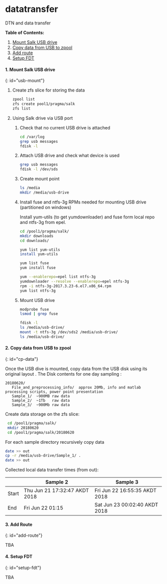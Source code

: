 # datatransfer
DTN and data transfer

**Table of Contents:**
1. [Mount Salk USB drive](#usb-mount)
1. [Copy data from USB to zpool](#cp-data)
1. [Add route](#add-route)
1. [Setup FDT](#setup-fdt) <br>


#### 1. Mount Salk USB drive
{: id="usb-mount"}

1. Create zfs slice for storing the data
   ```bash
   zpool list
   zfs create pool1/pragma/salk
   zfs list
   ```
1. Using Salk drive via USB port

   1. Check that no current USB drive is attached
      ```bash
      cd /var/log
      grep usb messages
      fdisk -l
      ```
   
   1. Attach USB drive and check what device is used
      ```bash
      grep usb messages
      fdisk -l /dev/sds
      ```
   
   1.  Create  mount point
       ```bash
       ls /media
       mkdir /media/usb-drive
       ```
 
    1. Install fuse and ntfs-3g RPMs needed for mounting USB drive (partitioned on windows)

       Install yum-utils (to get yumdownloader) and fuse form local repo and ntfs-3g from epel.
       ```bash
       cd /pool1/pragma/salk/
       mkdir downloads
       cd downloads/

       yum list yum-utils
       install yum-utils
   
       yum list fuse
       yum install fuse
   
       yum --enablerepo=epel list ntfs-3g
       yumdownloader --resolve --enablerepo=epel ntfs-3g
       rpm -i ntfs-3g-2017.3.23-6.el7.x86_64.rpm
       yum list ntfs-3g
       ```
   
    1. Mount USB drive

       ```bash
       modprobe fuse
       lsmod | grep fuse

       fdisk -l
       ls /media/usb-drive/
       mount -t ntfs-3g /dev/sds2 /media/usb-drive/
       ls /media/usb-drive/
       ```
#### 2. Copy data from USB to zpool
{: id="cp-data"}

Once the USB dive is mounted, copy data from the USB disk using its original layout .
The Disk contents for one day sampling :
```text
20180620/
   File_and_preprocessing_info/  approx 20Mb, info and matlab processing scripts, power point presentation
   Sample_1/  ~900MB raw data
   Sample_2/  ~1Tb   raw data
   Sample_3/  ~900Mb raw data
```

Create data storage on the zfs slice:
```bash
 cd /pool1/pragma/salk/
 mkdir 20180620
 cd /pool1/pragma/salk/20180620
 ```

For each sample directory recursively copy data
```bash
date >> out
cp -r /media/usb-drive/Sample_1/ .
date >> out
```

Collected local data transfer times (from out):

|  | Sample 2 | Sample 3 |
|--|--|--|
| Start | Thu Jun 21 17:32:47 AKDT 2018   | Fri Jun 22 16:55:35 AKDT 2018 |
| End | Fri Jun 22 01:15       |          Sat Jun 23 00:02:40 AKDT 2018 |



#### 3. Add Route
{: id="add-route"}

TBA

#### 4. Setup FDT
{: id="setup-fdt"}

TBA


